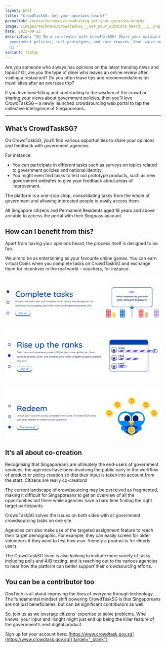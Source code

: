 ```yaml
---
layout: post
title: "CrowdTaskSG: Get your opinions heard!"
permalink: /media/technews/crowdtasksg-get-your-opinions-heard/
image: /images/technews/CrowdTaskSG___Get_your_opinions_heard___1_.png
date: 2022-08-12
description: "🌐💬 Be a co-creator with CrowdTaskSG! Share your opinions on
  government policies, test prototypes, and earn rewards. Your voice matters!
  🤝🎉 "
variant: tiptap
---
```

Are you someone who always has opinions on the latest trending news and topics? Or, are you the type of diner who leaves an online review after visiting a restaurant? Do you often leave tips and recommendations on travel sites after an overseas trip? 

If you love benefitting and contributing to the wisdom of the crowd or sharing your views about government policies, then you’ll love CrowdTaskSG – a newly launched crowdsourcing web portal to tap the collective intelligence of Singaporeans. 

---

## What’s CrowdTaskSG?

On CrowdTaskSG, you’ll find various opportunities to share your opinions and feedback with government agencies.

For instance:
* You can participate in different tasks such as surveys on topics related to government policies and national identity.
* You might even find tasks to test out prototype products, such as new government websites to give your feedback about areas of improvement.

The platform is a one-stop shop, consolidating tasks from the whole of government and allowing interested people to easily access them. 

All Singapore citizens and Permanent Residents aged 18 years and above are able to access the portal with their Singpass account.

## How can I benefit from this? 

Apart from having your opinions heard, the process itself is designed to be fun. 

We aim to be as entertaining as your favourite online games. You can earn virtual Coins when you complete tasks on CrowdTaskSG and exchange them for incentives in the real world – vouchers, for instance. 

![Complete tasks](/images/technews/crowdtasksg-complete-tasks.png)

![Rise up the ranks](/images/technews/crowdtasksg-rise-up-the-ranks.png)

![Redeem](/images/technews/crowdtasksg-redeem.png)

## It’s all about co-creation

Recognising that Singaporeans are ultimately the end-users of government services, the agencies have been involving the public early in the workflow of product or policy creation so that their input is taken into account from the start. Citizens are really co-creators!

The current landscape of crowdsourcing may be perceived as fragmented, making it difficult for Singaporeans to get an overview of all the opportunities out there while agencies have a hard time finding the right target participants. 

CrowdTaskSG solves the issues on both sides with all government crowdsourcing tasks on one site. 

Agencies can also make use of the targeted assignment feature to reach their target demographic. For example, they can easily screen for older volunteers if they want to test how user-friendly a product is for elderly users. 

The CrowdTaskSG team is also looking to include more variety of tasks, including polls and A/B testing, and is reaching out to the various agencies to hear how the platform can better support their crowdsourcing efforts. 

## You can be a contributor too

GovTech is all about improving the lives of everyone through technology. The fundamental mindset shift powering CrowdTaskSG is that Singaporeans are not just beneficiaries, but can be significant contributors as well. 

So, join us as we leverage citizens’ expertise to solve problems. Who knows, your input and insight might just end up being the killer feature of the government’s next digital product. 

Sign up for your account here: [https://www.crowdtask.gov.sg](https://www.crowdtask.gov.sg){:target="_blank"}